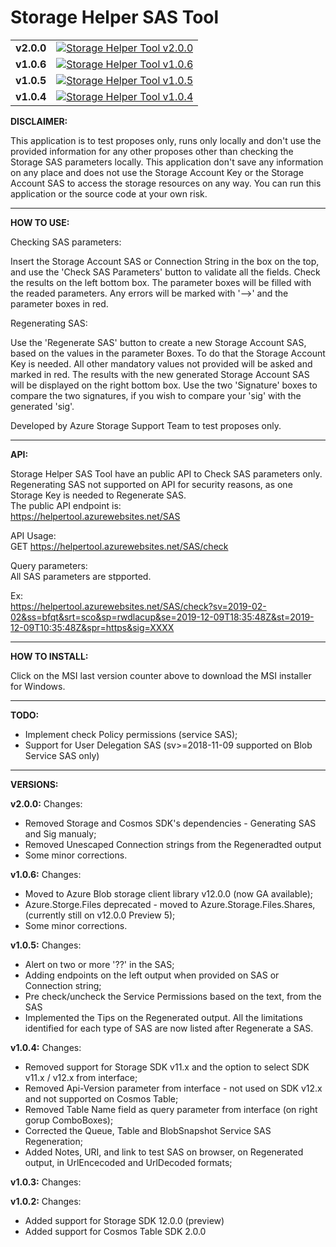 # Storage Helper SAS Tool

<table>

  <tr>
    <td>
	<b>v2.0.0</b>
	</td>    
    <td>
		<a href="https://github.com/LuisFilipe236/Storage-Helper-SAS-Tool/releases/download/v2.0.0/Storage.Helper.SAS.Tool.Installer.msi">
			<img alt="Storage Helper Tool v2.0.0" src="https://img.shields.io/github/downloads/LuisFilipe236/Storage-Helper-SAS-Tool/v2.0.0/total?label=downloads_v2.0.0">
		</a>
    </td>
  </tr>


  <tr>
    <td>
	<b>v1.0.6</b>
	</td>    
    <td>
		<a href="https://github.com/LuisFilipe236/Storage-Helper-SAS-Tool/releases/download/v1.0.6/Storage.Helper.SAS.Tool.Installer.msi">
			<img alt="Storage Helper Tool v1.0.6" src="https://img.shields.io/github/downloads/LuisFilipe236/Storage-Helper-SAS-Tool/v1.0.6/total?label=downloads_v1.0.6">
		</a>
    </td>
  </tr>

  <tr>
    <td>
	<b>v1.0.5</b>
	</td>    
    <td>
		<a href="https://github.com/LuisFilipe236/Storage-Helper-SAS-Tool/releases/download/v1.0.5/Storage.Helper.SAS.Tool.Installer.msi">
			<img alt="Storage Helper Tool v1.0.5" src="https://img.shields.io/github/downloads/LuisFilipe236/Storage-Helper-SAS-Tool/v1.0.5/total?label=downloads_v1.0.5">
		</a>
    </td>
  </tr>

  <tr>
    <td>
	<b>v1.0.4</b>
	</td>    
    <td>
		<a href="https://github.com/LuisFilipe236/Storage-Helper-SAS-Tool/releases/download/v1.0.4/Storage.Helper.SAS.Tool.Installer.msi">
			<img alt="Storage Helper Tool v1.0.4" src="https://img.shields.io/github/downloads/LuisFilipe236/Storage-Helper-SAS-Tool/v1.0.4/total?label=downloads_v1.0.4">
		</a>
    </td>
  </tr>
      
</table>



<b>DISCLAIMER:</b>

This application is to test proposes only, runs only locally and don't use the provided information for any other proposes other than checking the Storage SAS parameters locally.
This application don't save any information on any place and does not use the Storage Account Key or the Storage Account SAS to access the storage resources on any way.
You can run this application or the source code at your own risk.

<hr>

<b>HOW TO USE:</b>

Checking SAS parameters:

Insert the Storage Account SAS or Connection String in the box on the top, and use the 'Check SAS Parameters' button to validate all the fields.
Check the results on the left bottom box. The parameter boxes will be filled with the readed parameters.
Any errors will be marked with '-->' and the parameter boxes in red.

Regenerating SAS:

Use the 'Regenerate SAS' button to create a new Storage Account SAS, based on the values in the parameter Boxes.
To do that the Storage Account Key is needed. All other mandatory values not provided will be asked and marked in red.
The results with the new generated Storage Account SAS will be displayed on the right bottom box.
Use the two 'Signature' boxes to compare the two signatures, if you wish to compare your 'sig' with the generated 'sig'.

Developed by Azure Storage Support Team to test proposes only.

<hr>

<b>API:</b>

Storage Helper SAS Tool have an public API to Check SAS parameters only.
Regenerating SAS not supported on API for security reasons, as one Storage Key is needed to Regenerate SAS.<br>
The public API endpoint is: <br>
https://helpertool.azurewebsites.net/SAS

API Usage:<br>
GET https://helpertool.azurewebsites.net/SAS/check

Query parameters:<br>
All SAS parameters are stpported.

Ex:<br>
https://helpertool.azurewebsites.net/SAS/check?sv=2019-02-02&ss=bfqt&srt=sco&sp=rwdlacup&se=2019-12-09T18:35:48Z&st=2019-12-09T10:35:48Z&spr=https&sig=XXXX

<hr>
  
<b>HOW TO INSTALL:</b>

Click on the MSI last version counter above to download the MSI installer for Windows.

<hr>

<b>TODO:</b>
 - Implement check Policy permissions (service SAS);
 - Support for User Delegation SAS (sv>=2018-11-09 supported on Blob Service SAS only)

 <hr> 

<b>VERSIONS:</b>

<b>v2.0.0:</b>
Changes:
- Removed Storage and Cosmos SDK's dependencies - Generating SAS and Sig manualy;
- Removed Unescaped Connection strings from the Regeneradted output
- Some minor corrections.

<b>v1.0.6:</b>
Changes:
- Moved to Azure Blob storage client library v12.0.0 (now GA available);
- Azure.Storge.Files deprecated - moved to Azure.Storage.Files.Shares, (currently still on v12.0.0 Preview 5);
- Some minor corrections.

<b>v1.0.5:</b>
Changes:
- Alert on two or more '??' in the SAS;
- Adding endpoints on the left output when provided on SAS or Connection string;
- Pre check/uncheck the Service Permissions based on the text, from the SAS
- Implemented the Tips on the Regenerated output. All the limitations identified for each type of SAS are now listed after Regenerate a SAS.

<b>v1.0.4:</b>
Changes:
- Removed support for Storage SDK v11.x and the option to select SDK v11.x / v12.x from interface;
- Removed Api-Version parameter from interface - not used on SDK v12.x and not supported on Cosmos Table;
- Removed Table Name field as query parameter from interface (on right gorup ComboBoxes);
- Corrected the Queue, Table and BlobSnapshot Service SAS Regeneration;
- Added Notes, URI, and link to test SAS on browser, on Regenerated output, in UrlEncecoded and UrlDecoded formats;

<b>v1.0.3:</b>
Changes:

<b>v1.0.2:</b>
Changes:
- Added support for Storage SDK 12.0.0 (preview) 
- Added support for Cosmos Table SDK 2.0.0
